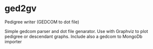 # ged2gv

Pedigree writer (GEDCOM to dot file)

Simple gedcom parser and dot file genarator. Use with Graphviz to plot pedigree or descendant graphs.
Include also a gedcom to MongoDb importer
